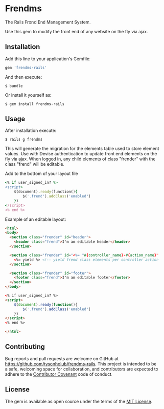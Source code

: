 # Frendms

The Rails Frond End Management System.

Use this gem to modify the front end of any website on the fly via ajax.

## Installation

Add this line to your application's Gemfile:

```ruby
gem 'frendms-rails'
```

And then execute:

    $ bundle

Or install it yourself as:

    $ gem install frendms-rails

## Usage

After installation execute:

    $ rails g frendms

This will generate the migration for the elements table used to store element values. Use with Devise authentication to update front end elements on the fly via ajax. When logged in, any child elements of class "frender" with the class "frend" will be editable.

Add to the bottom of your layout file

```ruby
<% if user_signed_in? %>
<script>
	$(document).ready(function(){
		$('.frend').addClass('enabled')
	})
</script>
<% end %>
```

Example of an editable layout:

```html
<html>
<body>
  <section class="frender" id="header">
    <header class="frend">I'm an editable header</header>
  </section>

  <section class="frender" id="<%= "#{controller_name}-#{action_name}" %>">
    <%= yield %> <!-- yield frend class elements per controller action -->
  </section>

  <section class="frender" id="footer">
    <footer class="frend">I'm an editable footer</footer>
  </section>
</body>

<% if user_signed_in? %>
<script>
	$(document).ready(function(){
		$('.frend').addClass('enabled')
	})
</script>
<% end %>

</html>  
```

## Contributing

Bug reports and pull requests are welcome on GitHub at https://github.com/tysonholub/frendms-rails. This project is intended to be a safe, welcoming space for collaboration, and contributors are expected to adhere to the [Contributor Covenant](contributor-covenant.org) code of conduct.


## License

The gem is available as open source under the terms of the [MIT License](http://opensource.org/licenses/MIT).

